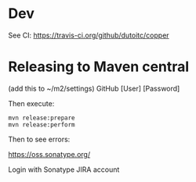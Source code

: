 # Dev
See CI: https://travis-ci.org/github/dutoitc/copper

# Releasing to Maven central
(add this to ~/m2/settings)
<servers>
    <server>
        <id>GitHub</id>
        <username>[User]</username>
        <password>[Password]</password>
    </server>
</servers>

Then execute:
```
mvn release:prepare
mvn release:perform
```

Then to see errors:

https://oss.sonatype.org/

Login with Sonatype JIRA account